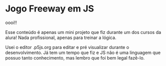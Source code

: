 # Jogo Freeway em JS
oooi!!

Esse conteúdo é apenas um mini projeto que fiz durante um dos cursos da alura! Nada profissional, apenas para treinar a lógica.

Usei o editor .p5js.org para editar e pré visualizar durante o desenvolvimento. Já tem um tempo que fiz e JS não é uma linguagem que possuo tanto conhecimento, mas lembro que foi bem legal fazê-lo. 
 


